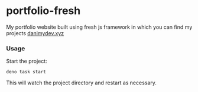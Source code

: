 # portfolio-fresh

My portfolio website built using fresh js framework in which you can find my
projects [danimydev.xyz](https://www.danimydev.xyz)

### Usage

Start the project:

```
deno task start
```

This will watch the project directory and restart as necessary.
